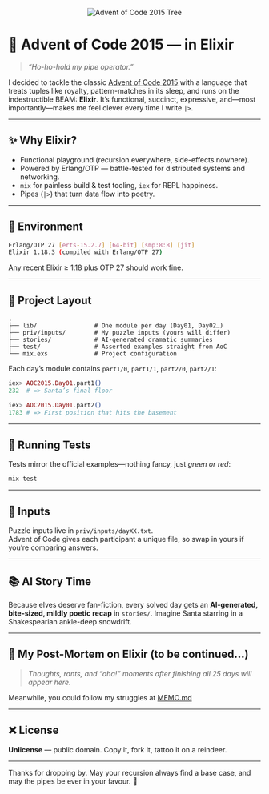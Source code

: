 <p align="center">
  <!-- Replace the path when the tree is complete -->
  <img src="path/to/aoc2015-tree.png" alt="Advent of Code 2015 Tree"/>
</p>

# 🎄 Advent of Code 2015 — in **Elixir**

> *“Ho-ho-hold my pipe operator.”*  

I decided to tackle the classic [Advent of Code 2015](https://adventofcode.com/2015) with a language that treats tuples like royalty, pattern-matches in its sleep, and runs on the indestructible BEAM: **Elixir**. It’s functional, succinct, expressive, and—most importantly—makes me feel clever every time I write `|>`.

---

## ✨ Why Elixir?

* Functional playground (recursion everywhere, side-effects nowhere).  
* Powered by Erlang/OTP — battle-tested for distributed systems and networking.  
* `mix` for painless build & test tooling, `iex` for REPL happiness.  
* Pipes (`|>`) that turn data flow into poetry.

---

## 🧰 Environment

```bash
Erlang/OTP 27 [erts-15.2.7] [64-bit] [smp:8:8] [jit]
Elixir 1.18.3 (compiled with Erlang/OTP 27)
```

Any recent Elixir ≥ 1.18 plus OTP 27 should work fine.

---

## 📁 Project Layout

```
.
├── lib/                # One module per day (Day01, Day02…)
├── priv/inputs/        # My puzzle inputs (yours will differ)
├── stories/            # AI-generated dramatic summaries
├── test/               # Asserted examples straight from AoC
└── mix.exs             # Project configuration
```

Each day’s module contains `part1/0`, `part1/1`, `part2/0`, `part2/1`:

```elixir
iex> AOC2015.Day01.part1()
232  # => Santa’s final floor

iex> AOC2015.Day01.part2()
1783 # => First position that hits the basement
```

---

## 🧪 Running Tests

Tests mirror the official examples—nothing fancy, just *green or red*:

```bash
mix test
```

---

## 📜 Inputs

Puzzle inputs live in `priv/inputs/dayXX.txt`.  
Advent of Code gives each participant a unique file, so swap in yours if you’re comparing answers.

---

## 📚 AI Story Time

Because elves deserve fan-fiction, every solved day gets an **AI-generated, bite-sized, mildly poetic recap** in `stories/`. Imagine Santa starring in a Shakespearian ankle-deep snowdrift.

---

## 📝 My Post-Mortem on Elixir (to be continued…)

> *Thoughts, rants, and “aha!” moments after finishing all 25 days will appear here.*

Meanwhile, you could follow my struggles at [MEMO.md](MEMO.md)

---

## ❌ License

**Unlicense** — public domain. Copy it, fork it, tattoo it on a reindeer.

---

Thanks for dropping by. May your recursion always find a base case, and may the pipes be ever in your favour. 🌟
